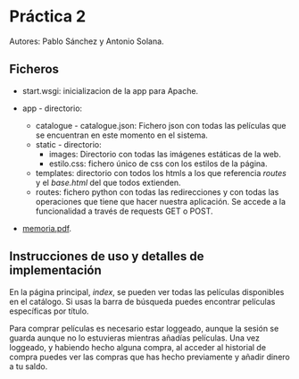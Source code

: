 # Práctica 2

Autores: Pablo Sánchez y Antonio Solana.

## Ficheros

* start.wsgi: inicializacion de la app para Apache.

* app - directorio:
   * catalogue - catalogue.json: Fichero json con todas las películas que se encuentran en este momento en el sistema.
   * static - directorio:
      * images: Directorio con todas las imágenes estáticas de la web.
      * estilo.css: fichero único de css con los estilos de la página.
   * templates: directorio con todos los htmls a los que referencia *routes* y el *base.html* del que todos extienden.
   * routes: fichero python con todas las redirecciones y con todas las operaciones que tiene que hacer nuestra aplicación. Se accede a la funcionalidad a través de requests GET o POST.
* [memoria.pdf](#).

## Instrucciones de uso y detalles de implementación

   En la página principal, *index*, se pueden ver todas las películas disponibles en el catálogo. Si usas la barra de búsqueda puedes encontrar películas específicas por título.

   Para comprar películas es necesario estar loggeado, aunque la sesión se guarda aunque no lo estuvieras mientras añadías películas. Una vez loggeado, y habiendo hecho alguna compra, al acceder al historial de compra puedes ver las compras que has hecho previamente y añadir dinero a tu saldo. 